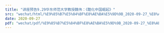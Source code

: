 ```yaml
---
title: "讲座预告9.29华东师范大学教授魏伟：《酷化中国崛起》"
src: "wechat/html/%E9%85%B7%E5%84%BF%E8%AE%BA%E5%9D%9B_2020-09-27_%E8%AE%B2%E5%BA%A7%E9%A2%84%E5%91%8A9.29%E5%8D%8E%E4%B8%9C%E5%B8%88%E8%8C%83%E5%A4%A7%E5%AD%A6%E6%95%99%E6%8E%88%E9%AD%8F%E4%BC%9F%EF%BC%9A%E3%80%8A%E9%85%B7%E5%8C%96%E4%B8%AD%E5%9B%BD%E5%B4%9B%E8%B5%B7%E3%80%8B.html"
date: 2020-09-27
pdf: "wechat/pdf/%E9%85%B7%E5%84%BF%E8%AE%BA%E5%9D%9B_2020-09-27_%E8%AE%B2%E5%BA%A7%E9%A2%84%E5%91%8A9.29%E5%8D%8E%E4%B8%9C%E5%B8%88%E8%8C%83%E5%A4%A7%E5%AD%A6%E6%95%99%E6%8E%88%E9%AD%8F%E4%BC%9F%EF%BC%9A%E3%80%8A%E9%85%B7%E5%8C%96%E4%B8%AD%E5%9B%BD%E5%B4%9B%E8%B5%B7%E3%80%8B.pdf"
---
```

